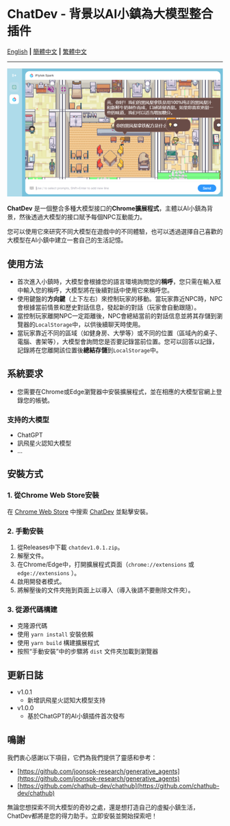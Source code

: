 # ChatDev - 背景以AI小鎮為大模型整合插件

[English](README.md) **|** [簡體中文](README_CN.md) **|** [繁體中文](README_TC.md)

* * *

![ai_talk_xunfei.png](/screenshots/ai_talk_xunfei.png)

**ChatDev** 是一個整合多種大模型接口的**Chrome擴展程式**，主體以AI小鎮為背景，然後透過大模型的接口賦予每個NPC互動能力。

您可以使用它來研究不同大模型在遊戲中的不同體驗，也可以透過選擇自己喜歡的大模型在AI小鎮中建立一套自己的生活記憶。

## 使用方法

* 首次進入小鎮時，大模型會根據您的語言環境詢問您的**稱呼**，您只需在輸入框中輸入您的稱呼，大模型將在後續對話中使用它來稱呼您。
* 使用鍵盤的**方向鍵**（上下左右）來控制玩家的移動。當玩家靠近NPC時，NPC會根據當前情景和歷史對話信息，發起新的對話（玩家會自動跟隨）。
* 當控制玩家離開NPC一定距離後，NPC會總結當前的對話信息並將其存儲到瀏覽器的`LocalStorage`中，以供後續聊天時使用。
* 當玩家靠近不同的區域（如健身房、大學等）或不同的位置（區域內的桌子、電腦、書架等），大模型會詢問您是否要記錄當前位置。您可以回答以記錄，記錄將在您離開該位置後**總結存儲**到`LocalStorage`中。

## 系統要求

* 您需要在Chrome或Edge瀏覽器中安裝擴展程式，並在相應的大模型官網上登錄您的帳號。

### 支持的大模型

* ChatGPT
* 訊飛星火認知大模型
* ...

## 安裝方式

### 1. 從Chrome Web Store安裝

在 [Chrome Web Store](https://chrome.google.com/webstore/category/extensions) 中搜索 [ChatDev](https://chrome.google.com/webstore/detail/chatdev/dopllopmmfnghbahgbdejnkebfcmomej) 並點擊安裝。

### 2. 手動安裝

1. 從Releases中下載 `chatdev1.0.1.zip`。
2. 解壓文件。
3. 在Chrome/Edge中，打開擴展程式頁面（`chrome://extensions` 或 `edge://extensions` ）。
4. 啟用開發者模式。
5. 將解壓後的文件夾拖到頁面上以導入（導入後請不要刪除文件夾）。

### 3. 從源代碼構建

* 克隆源代碼
* 使用 `yarn install` 安裝依賴
* 使用 `yarn build` 構建擴展程式
* 按照“手動安裝”中的步驟將 `dist` 文件夾加載到瀏覽器

## 更新日誌

* v1.0.1
  * 新增訊飛星火認知大模型支持
* v1.0.0
  * 基於ChatGPT的AI小鎮插件首次發布

## 鳴謝

我們衷心感謝以下項目，它們為我們提供了靈感和參考：

* [https://github.com/joonspk-research/generative_agents](https://github.com/joonspk-research/generative_agents)
* [https://github.com/chathub-dev/chathub](https://github.com/chathub-dev/chathub)

無論您想探索不同大模型的奇妙之處，還是想打造自己的虛擬小鎮生活，ChatDev都將是您的得力助手。立即安裝並開始探索吧！